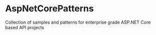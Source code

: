 # AspNetCorePatterns
Collection of samples and patterns for enterprise grade ASP.NET Core based API projects
